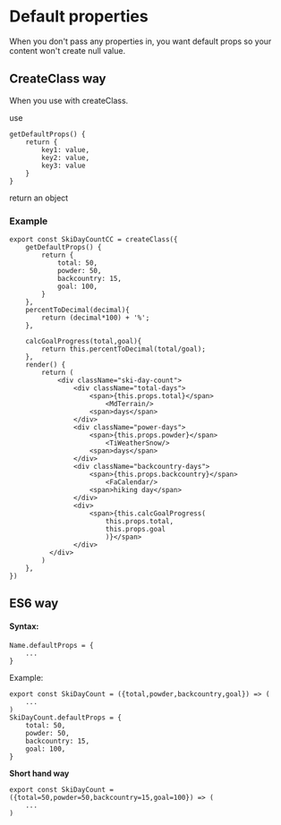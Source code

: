 # Default properties

When you don't pass any properties in, you want default props so your content won't create null value.

## CreateClass way

When you use with createClass.

use

```react
getDefaultProps() {
    return {
        key1: value,
        key2: value,
        key3: value
    }
}
```

return an object

### Example

```react
export const SkiDayCountCC = createClass({
    getDefaultProps() {
        return {
            total: 50,
            powder: 50,
            backcountry: 15,
            goal: 100,
        }
    },
    percentToDecimal(decimal){
        return (decimal*100) + '%';
    },
    
    calcGoalProgress(total,goal){
        return this.percentToDecimal(total/goal);
    },
    render() {
        return (
            <div className="ski-day-count">
                <div className="total-days">
                    <span>{this.props.total}</span>
                        <MdTerrain/>
                    <span>days</span>
                </div>
                <div className="power-days">
                    <span>{this.props.powder}</span>
                        <TiWeatherSnow/>
                    <span>days</span>
                </div>
                <div className="backcountry-days">
                    <span>{this.props.backcountry}</span>
                        <FaCalendar/>
                    <span>hiking day</span>
                </div>
                <div>
                    <span>{this.calcGoalProgress(
                        this.props.total, 
                        this.props.goal
                        )}</span>
                </div>
          </div>
        )
    },
})
```

## ES6 way

#### Syntax:

```react
Name.defaultProps = {
    ...
}
```
Example:
```react
export const SkiDayCount = ({total,powder,backcountry,goal}) => (
	...
)
SkiDayCount.defaultProps = {
	total: 50,
    powder: 50,
    backcountry: 15,
    goal: 100,
}
```



**Short hand way**

```react
export const SkiDayCount = ({total=50,powder=50,backcountry=15,goal=100}) => (
	...
)
```

